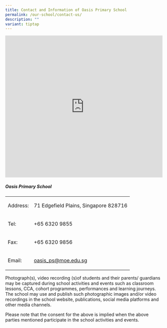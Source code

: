 ```yaml
---
title: Contact and Information of Oasis Primary School
permalink: /our-school/contact-us/
description: ""
variant: tiptap
---
```

<div class="iframe-wrapper">
<iframe style="border:0;" height="450" width="500" allowfullscreen="true" frameborder="0" src="https://www.google.com/maps/embed?pb=!1m18!1m12!1m3!1d3988.6191870009225!2d103.90877821461417!3d1.404771498975483!2m3!1f0!2f0!3f0!3m2!1i1024!2i768!4f13.1!3m3!1m2!1s0x31da15fedda64d61%3A0x609377487266e96a!2sOasis%20Primary%20School!5e0!3m2!1sen!2ssg!4v1665634879662!5m2!1sen!2ssg"></iframe>
</div>
<h5><strong>Oasis Primary School</strong></h5>
<table style="minWidth: 50px">
<colgroup>
<col>
<col>
</colgroup>
<tbody>
<tr>
<td rowspan="1" colspan="1">
<p>Address:</p>
</td>
<td rowspan="1" colspan="1">
<p>71 Edgefield Plains, Singapore 828716</p>
</td>
</tr>
<tr>
<td rowspan="1" colspan="1">
<p>Tel:</p>
</td>
<td rowspan="1" colspan="1">
<p>+65 6320 9855</p>
</td>
</tr>
<tr>
<td rowspan="1" colspan="1">
<p>Fax:</p>
</td>
<td rowspan="1" colspan="1">
<p>+65 6320 9856</p>
</td>
</tr>
<tr>
<td rowspan="1" colspan="1">
<p>Email:</p>
</td>
<td rowspan="1" colspan="1">
<p><a href="mailto:oasis_ps@moe.edu.sg" rel="noopener noreferrer nofollow" target="_blank">oasis_ps@moe.edu.sg</a>
</p>
</td>
</tr>
</tbody>
</table>
<p>Photograph(s), video recording (s)of students and their parents/ guardians
may be captured during school activities and events such as classroom lessons,
CCA, cohort programmes, performances and learning journeys. The school
may use and publish such photographic images and/or video recordings in
the school website, publications, social media platforms and other media
channels.</p>
<p>Please note that the consent for the above is implied when the above parties
mentioned participate in the school activities and events.</p>